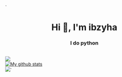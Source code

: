 `<h1 align="center">Hi 👋, I'm ibzyha</h1>
<h3 align="center">I do python </h3>
<br/>
<img src="https://github-readme-streak-stats.herokuapp.com?user=ibzyha&hide_border=true&date_format=j%20M%5B%20Y%5D"></img>
<br/>
<a href="https://github.com/ibzyha"><img align="center" src="https://github-readme-stats.vercel.app/api?username=ibzyha&show_icons=true" alt="My github stats" /></a><br/><a align="center" href="https://github.com/ibzyha"><img src="https://github-readme-stats.vercel.app/api/top-langs/?username=ibzyha&layout=compact&show_icons=true" /></a>`
